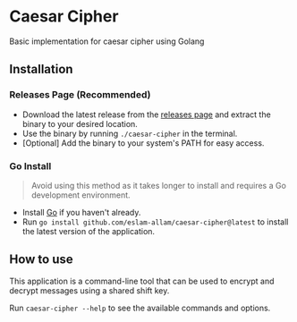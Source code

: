 # Caesar Cipher

Basic implementation for caesar cipher using Golang

## Installation

### Releases Page (Recommended)

- Download the latest release from the [releases page](https://github.com/eslam-allam/caesar-cipher/releases) and extract the binary to your desired location.
- Use the binary by running `./caesar-cipher` in the terminal.
- [Optional] Add the binary to your system's PATH for easy access.

### Go Install

> Avoid using this method as it takes longer to install and requires a Go
> development environment.

- Install [Go](https://go.dev/doc/install) if you haven't already.
- Run `go install github.com/eslam-allam/caesar-cipher@latest` to install the latest version of the application.

## How to use

This application is a command-line tool that can be used to encrypt and decrypt messages using a shared shift key.

Run `caesar-cipher --help` to see the available commands and options.
